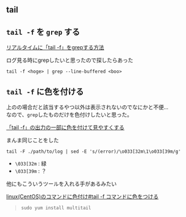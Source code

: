 tail
---

## `tail -f` を `grep` する

[リアルタイムに「tail -f」をgrepする方法](https://qiita.com/naotarou/items/ee2afc15804e37129c2d)

ログ見る時にgrepしたいと思ったので探したらあった

```
tail -f <hoge> | grep --line-buffered <boo>
```

## `tail -f` に色を付ける

上のの場合だと該当するやつ以外は表示されないのでなにかと不便…  
なので、`grep`したものだけを色付けしたいと思った。

[「tail -f」の出力の一部に色を付けて見やすくする](https://did2memo.net/2017/05/06/linux-tail-f-color/)

まんま同じことをした

```
tail -F ./path/to/log | sed -E 's/(error)/\o033[32m\1\o033[39m/g'
```

- `\033[32m` : 緑
- `\033[39m` : ？

他にもこういうツールを入れる手があるみたい

[linux(CentOS)のコマンドに色付け#tail -f コマンドに色をつける](https://qiita.com/ironsand/items/b308b3c689d69b94bae5#tail--f-%E3%82%B3%E3%83%9E%E3%83%B3%E3%83%89%E3%81%AB%E8%89%B2%E3%82%92%E3%81%A4%E3%81%91%E3%82%8B)

> `sudo yum install multitail`
